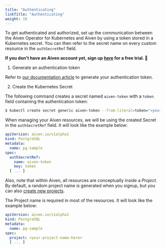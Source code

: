 ```yaml
---
title: "Authenticating"
linkTitle: "Authenticating"
weight: 10
---
```


To get authenticated and authorized, set up the communication between the Aiven Operator for Kubernetes and Aiven by
using a token stored in a Kubernetes secret. You can then refer to the secret name on every custom resource in
the `authSecretRef` field.

**If you don't have an Aiven account yet, sign
up [here](https://console.aiven.io/signup?utm_source=github&utm_medium=organic&utm_campaign=k8s-operator&utm_content=signup)
for a free trial. 🦀**

1. Generate an authentication token

Refer to [our documentation article](https://help.aiven.io/en/articles/2059201-authentication-tokens) to generate your
authentication token.

2. Create the Kubernetes Secret

The following command creates a secret named `aiven-token` with a `token` field containing the authentication token:

```bash
$ kubectl create secret generic aiven-token --from-literal=token="<your-token-here>"
```

When managing your Aiven resources, we will be using the created Secret in the `authSecretRef` field. It will look like
the example below:

```yaml
apiVersion: aiven.io/v1alpha1
kind: PostgreSQL
metadata:
  name: pg-sample
spec:
  authSecretRef:
    name: aiven-token
    key: token
  [ ... ]
```

Also, note that within Aiven, all resources are conceptually inside a _Project_. By default, a random project name is
generated when you signup, but you can
also [create new projects](https://help.aiven.io/en/articles/5039826-how-to-create-new-project).

The Project name is required in most of the resources. It will look like the example below:

```yaml
apiVersion: aiven.io/v1alpha1
kind: PostgreSQL
metadata:
  name: pg-sample
spec:
  project: <your-project-name-here>
  [ ... ]
```
